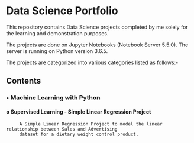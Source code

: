 # Data Science Portfolio

This repository contains Data Science projects completed by me solely for the learning and demonstration purposes. 

The projects are done on Jupyter Notebooks (Notebook Server 5.5.0). The server is running on Python version 3.6.5.

The projects are categorized into various categories listed as follows:- 

## Contents
 
   ### •	Machine Learning with Python
  
   #### o Supervised Learning - Simple Linear Regression Project
      
         A Simple Linear Regression Project to model the linear relationship between Sales and Advertising 
         dataset for a dietary weight control product.


